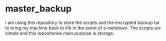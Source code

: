 # master_backup

I am using this repository to store the scripts and the encrypted backup tar to bring my machine back to 
life in the event of a meltdown. The scripts are simple and this repositories main purpose is storage.
